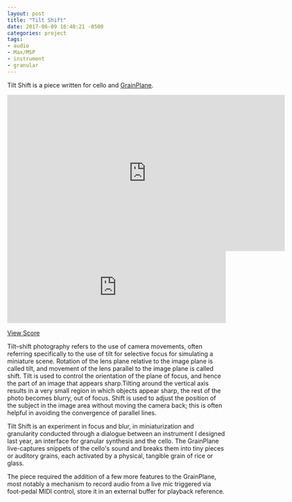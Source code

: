 ```yaml
---
layout: post
title: "Tilt Shift"
date: 2017-06-09 16:40:21 -0500
categories: project
tags:
- audio
- Max/MSP
- instrument
- granular
---
```


Tilt Shift is a piece written for cello and [GrainPlane](https://squidgetx.github.io/project/2016/08/13/grainplane.html). 

<iframe src="https://player.vimeo.com/video/220901432" width="640" height="360" frameborder="0" webkitallowfullscreen mozallowfullscreen allowfullscreen></iframe>

<iframe width="100%" height="166" scrolling="no" frameborder="no" src="https://w.soundcloud.com/player/?url=https%3A//api.soundcloud.com/tracks/327340335&amp;color=ff5500&amp;auto_play=false&amp;hide_related=false&amp;show_comments=true&amp;show_user=true&amp;show_reposts=false"></iframe>

[View Score](/docs/tilt_shift.pdf)

Tilt–shift photography refers to the use of camera movements, often referring specifically to the use of tilt for selective focus for simulating a miniature scene. Rotation of the lens plane relative to the image plane is called tilt, and movement of the lens parallel to the image plane is called shift. Tilt is used to control the orientation of the plane of focus, and hence the part of an image that appears sharp.Tilting around the vertical axis results in a very small region in which objects appear sharp, the rest of the photo becomes blurry, out of focus. Shift is used to adjust the position of the subject in the image area without moving the camera back; this is often helpful in avoiding the convergence of parallel lines.

Tilt Shift is an experiment in focus and blur, in miniaturization and granularity conducted through a dialogue between an instrument I designed last year, an interface for granular synthesis and the cello. The GrainPlane live-captures snippets of the cello's sound and breaks them into tiny pieces or auditory grains, each activated by a physical, tangible grain of rice or glass.

The piece required the addition of a few more features to the GrainPlane, most notably a mechanism to record audio from a live mic triggered via foot-pedal MIDI control, store it in an external buffer for playback reference.
